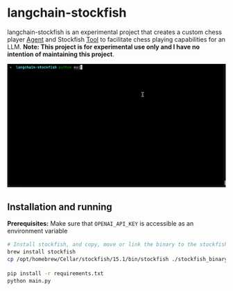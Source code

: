 # langchain-stockfish

langchain-stockfish is an experimental project that creates a custom chess player [Agent](https://python.langchain.com/en/latest/modules/agents.html) and Stockfish [Tool](https://python.langchain.com/en/latest/modules/agents/tools.html) to facilitate chess playing capabilities for an LLM. **Note: This project is for experimental use only and I have no intention of maintaining this project**.

![preview](./preview.gif)

## Installation and running

**Prerequisites:** Make sure that `OPENAI_API_KEY` is accessible as an environment variable

```sh
# Install stockfish, and copy, move or link the binary to the stockfish_binary folder
brew install stockfish
cp /opt/homebrew/Cellar/stockfish/15.1/bin/stockfish ./stockfish_binary

pip install -r requirements.txt
python main.py
```
